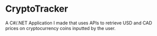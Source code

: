 # CryptoTracker
A C#/.NET Application I made that uses APIs to retrieve USD and CAD prices on cryptocurrency coins inputted by the user.
